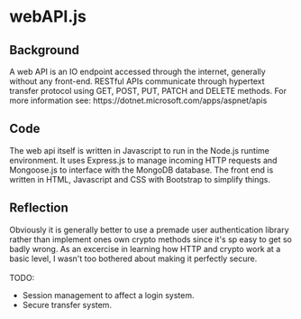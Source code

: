 <h1>webAPI.js</h1>
<h2>Background</h2>
<p>
  A web API is an IO endpoint accessed through the internet, generally without any front-end. RESTful APIs communicate through hypertext transfer protocol using GET, POST, PUT, PATCH and DELETE methods.
  For more information see: https://dotnet.microsoft.com/apps/aspnet/apis
</p>
<h2>Code</h2>
<p>
  The web api itself is written in Javascript to run in the Node.js runtime environment. It uses Express.js to manage incoming HTTP requests and Mongoose.js to interface with the MongoDB database. The front end is written in HTML, Javascript and CSS with Bootstrap to simplify things.
</p>
<h2>Reflection</h2>
<p>
  Obviously it is generally better to use a premade user authentication library rather than implement ones own crypto methods since it's sp easy to get so badly wrong. As an excercise in learning how HTTP and crypto work at a basic level, I wasn't too bothered about making it perfectly secure.<br><br>
TODO:
  <ul>
    <li>
        Session management to affect a login system.
    </li>
    <li>
        Secure transfer system.
    </li>
  </ul>
</p>

